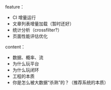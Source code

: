 feature：

- CI 增量运行
- 文章列表增量加载（暂时还好）
- 统计分析（crossfilter?）
- 页面性能评估优化

content：

- 数据、概率、流
- 为什么玩平台
- 为什么玩闭环
- 工程的本质
- 你是怎么被大数据“杀熟”的？（推荐系统的本质）
